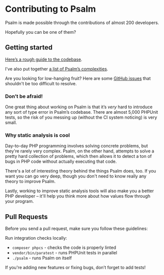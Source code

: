 # Contributing to Psalm

Psalm is made possible through the contributions of almost 200 developers.

Hopefully you can be one of them?

## Getting started

[Here’s a rough guide to the codebase](how_psalm_works.md).

I've also put together [a list of Psalm’s complexities](what_makes_psalm_complicated.md).

Are you looking for low-hanging fruit? Here are some [GitHub issues](https://github.com/vimeo/psalm/issues?q=is%3Aissue+is%3Aopen+label%3A%22easy+problems%22) that shouldn't be too difficult to resolve.

### Don’t be afraid!

One great thing about working on Psalm is that it’s _very_ hard to introduce any sort of type error in Psalm’s codebase. There are almost 5,000 PHPUnit tests, so the risk of you messing up (without the CI system noticing) is very small.

### Why static analysis is cool

Day-to-day PHP programming involves solving concrete problems, but they're rarely very complex. Psalm, on the other hand, attempts to solve a pretty hard collection of problems, which then allows it to detect a ton of bugs in PHP code without actually executing that code.

There's a lot of interesting theory behind the things Psalm does, too. If you want you can go very deep, though you don't need to know really any theory to improve Psalm.

Lastly, working to improve static analysis tools will also make you a better PHP developer – it'll help you think more about how values flow through your program.

## Pull Requests

Before you send a pull request, make sure you follow these guidelines:

Run integration checks locally:

- `composer phpcs` - checks the code is properly linted
- `vendor/bin/paratest` - runs PHPUnit tests in parallel
- `./psalm` - runs Psalm on itself

If you're adding new features or fixing bugs, don’t forget to add tests!
